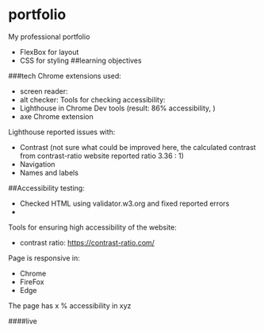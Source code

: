 # portfolio
My professional portfolio
- FlexBox for layout
- CSS for styling
##learning objectives

###tech
Chrome extensions used:
- screen reader:
- alt checker: 
Tools for checking accessibility:
- Lighthouse in Chrome Dev tools (result: 86% accessibility,  )
- axe Chrome extension

Lighthouse reported issues with:
- Contrast (not sure what could be improved here, the calculated contrast from contrast-ratio website reported ratio 3.36 : 1)
- Navigation
- Names and labels

##Accessibility testing:
- Checked HTML using validator.w3.org and fixed reported errors
- 

Tools for ensuring high accessibility of the website:
- contrast ratio: https://contrast-ratio.com/

Page is responsive in: 
- Chrome
- FireFox
- Edge

The page has x % accessibility in xyz

####live